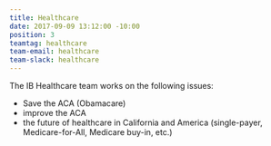 ```yaml
---
title: Healthcare
date: 2017-09-09 13:12:00 -10:00
position: 3
teamtag: healthcare
team-email: healthcare
team-slack: healthcare
---
```


The IB Healthcare team works on the following issues:

+ Save the ACA (Obamacare)
+ improve the ACA
+ the future of healthcare in California and America (single-payer, Medicare-for-All, Medicare buy-in, etc.)